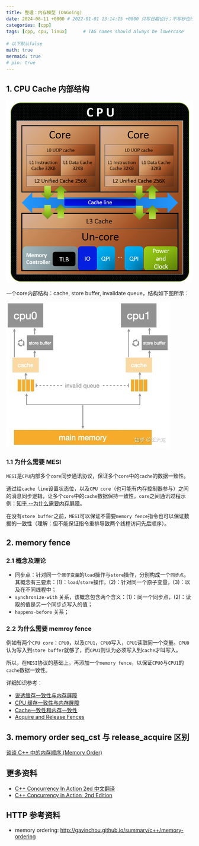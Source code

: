 ```yaml
---
title: 整理：内存模型 (OnGoing)
date: 2024-08-11 +0800 # 2022-01-01 13:14:15 +0800 只写日期也行；不写秒也行；这样也行 2022-03-09T00:55:42+08:00
categories: [cpp]
tags: [cpp, cpu, linux]      # TAG names should always be lowercase

# 以下默认false
math: true
mermaid: true
# pin: true
---
```


## 1. CPU Cache 内部结构 ##

![CPU structure](/assets/images/cpu/memory_order_20240811/cpu_structure.png)

一个core内部结构：cache, store buffer, invalidate queue，结构如下图所示：

![CPU cache structure](/assets/images/cpu/memory_order_20240811/core_structure_cache_store_buffer_inv_queue.png)

### 1.1 为什么需要 MESI ###

`MESI`是`CPU`内部多个`core`同步通讯协议，保证多个`core`中的`cache`的数据一致性。

通过给`cache line`设置状态位，以及`CPU core`（也可能有内存控制器参与）之间的消息同步逻辑，让多个`core`中的`cache`数据保持一致性。`core`之间通讯过程示例：[知乎 --为什么需要内存屏障](https://zhuanlan.zhihu.com/p/55767485)。

在没有`store buffer`之前，`MESI`可以保证不需要`memory fence`指令也可以保证数据的一致性（理解：但不能保证指令重排导致两个线程访问先后顺序）。

## 2. memory fence ##

### 2.1 概念及理论 ###

- 同步点：针对同一个`原子变量`的`load`操作与`store`操作，分别构成一个`同步点`。其概念有三要素：(1)：`load`/`store`操作，(2)：针对同一个原子变量，(3)：以及在不同线程中；
- `synchronize-with` 关系，该概念包含两个含义：(1)：同一个同步点，(2)：读取的值是另一个同步点写入的值；
- `happens-before` 关系；

### 2.2 为什么需要 memroy fence ###

例如有两个`CPU core`：`CPU0`，以及`CPU1`，`CPU0`写入，`CPU1`读取同一个变量。`CPU0`认为写入到`store buffer`就够了，而`CPU1`则认为必须写入到`cache`才叫写入。

所以，在`MESI`协议的基础上，再添加一个`memory fence`，以保证`CPU0`与`CPU1`的`cache`数据一致性。

详细知识参考：

- [说透缓存一致性与内存屏障](https://www.cnblogs.com/chanmufeng/p/16523365.html)
- [CPU 缓存一致性与内存屏障](https://wingsxdu.com/posts/note/cpu-cache-and-memory-barriers/)
- [Cache一致性和内存一致性](https://wudaijun.com/2019/04/cache-coherence-and-memory-consistency/)
- [Acquire and Release Fences](https://preshing.com/20130922/acquire-and-release-fences/)

## 3. memory order seq_cst 与 release_acquire 区别 ##

[谈谈 C++ 中的内存顺序 (Memory Order)](https://luyuhuang.tech/2022/06/25/cpp-memory-order.html)

## 更多资料 ##

- [C++ Concurrency In Action 2ed 中文翻译](https://simonhancrew.github.io/CppConcurencyInAction/)
- [C++ Concurrency in Action, 2nd Edition](/assets/pdf/cpu/C++%20Concurrency%20in%20Action,%202nd%20Edition.pdf)

## HTTP 参考资料 ##

- memory ordering: http://gavinchou.github.io/summary/c++/memory-ordering
